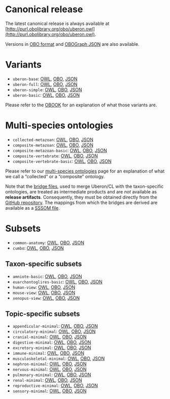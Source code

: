 # Canonical release

The latest canonical release is always available at
[http://purl.obolibrary.org/obo/uberon.owl](http://purl.obolibrary.org/obo/uberon.owl).

Versions in [OBO format](http://purl.obolibrary.org/obo/uberon.obo) and
[OBOGraph JSON](http://purl.obolibrary.org/obo/uberon.json) are also
available.

# Variants

* `uberon-base`:   [OWL](http://purl.obolibrary.org/obo/uberon/uberon-base.owl),
                   [OBO](http://purl.obolibrary.org/obo/uberon/uberon-base.obo),
                   [JSON](http://purl.obolibrary.org/obo/uberon/uberon-base.json)
* `uberon-full`:   [OWL](http://purl.obolibrary.org/obo/uberon/uberon-full.owl),
                   [OBO](http://purl.obolibrary.org/obo/uberon/uberon-full.obo),
                   [JSON](http://purl.obolibrary.org/obo/uberon/uberon-full.json)
* `uberon-simple`: [OWL](http://purl.obolibrary.org/obo/uberon/uberon-simple.owl),
                   [OBO](http://purl.obolibrary.org/obo/uberon/uberon-simple.obo),
                   [JSON](http://purl.obolibrary.org/obo/uberon/uberon-simple.json)
* `uberon-basic`:  [OWL](http://purl.obolibrary.org/obo/uberon/uberon-basic.owl),
                   [OBO](http://purl.obolibrary.org/obo/uberon/uberon-basic.obo),
                   [JSON](http://purl.obolibrary.org/obo/uberon/uberon-basic.json)

Please refer to the
[OBOOK](https://oboacademy.github.io/obook/explanation/owl-format-variants/)
for an explanation of what those variants are.


# Multi-species ontologies

* `collected-metazoan`:
  [OWL](http://purl.obolibrary.org/obo/uberon/collected-metazoan.owl),
  [OBO](http://purl.obolibrary.org/obo/uberon/collected-metazoan.obo),
  [JSON](http://purl.obolibrary.org/obo/uberon/collected-metazoan.json)
* `composite-metazoan`: 
  [OWL](http://purl.obolibrary.org/obo/uberon/composite-metazoan.owl),
  [OBO](http://purl.obolibrary.org/obo/uberon/composite-metazoan.obo),
  [JSON](http://purl.obolibrary.org/obo/uberon/composite-metazoan.json)
* `composite-metazoan-basic`:
  [OWL](http://purl.obolibrary.org/obo/uberon/composite-metazoan-basic.owl),
  [OBO](http://purl.obolibrary.org/obo/uberon/composite-metazoan-basic.obo),
  [JSON](http://purl.obolibrary.org/obo/uberon/composite-metazoan-basic.json)
* `composite-vertebrate`:
  [OWL](http://purl.obolibrary.org/obo/uberon/composite-vertebrate.owl),
  [OBO](http://purl.obolibrary.org/obo/uberon/composite-vertebrate.obo),
  [JSON](http://purl.obolibrary.org/obo/uberon/composite-vertebrate.json)
* `composite-vertebrate-basic`:
  [OWL](http://purl.obolibrary.org/obo/uberon/composite-vertebrate-basic.owl),
  [OBO](http://purl.obolibrary.org/obo/uberon/composite-vertebrate-basic.obo),
  [JSON](http://purl.obolibrary.org/obo/uberon/composite-vertebrate-basic.json)

Please refer to our [multi-species ontologies](combined_multispecies.md)
page for an explanation of what we call a “collected” or a “composite”
ontology.

Note that the [bridge files](bridges.md), used to merge Uberon/CL with
the taxon-specific ontologies, are treated as intermediate products and
are _not_ available as **release artifacts**. Consequently, they must be
obtained directly from the [GitHub
repository](https://github.com/obophenotype/uberon/tree/master/src/ontology/bridge).
The mappings from which the bridges are derived are available as a
[SSSOM file](http://purl.obolibrary.org/obo/uberon/uberon.sssom.tsv).

# Subsets

* `common-anatomy`:
  [OWL](http://purl.obolibrary.org/obo/uberon/common-anatomy.owl),
  [OBO](http://purl.obolibrary.org/obo/uberon/common-anatomy.obo),
  [JSON](http://purl.obolibrary.org/obo/uberon/common-anatomy.json)
* `cumbo`:
  [OWL](http://purl.obolibrary.org/obo/uberon/cumbo.owl),
  [OBO](http://purl.obolibrary.org/obo/uberon/cumbo.obo),
  [JSON](http://purl.obolibrary.org/obo/uberon/cumbo.json)

## Taxon-specific subsets

* `amniote-basic`:
  [OWL](http://purl.obolibrary.org/obo/uberon/amniote-basic.owl),
  [OBO](http://purl.obolibrary.org/obo/uberon/amniote-basic.obo),
  [JSON](http://purl.obolibrary.org/obo/uberon/amniote-basic.json)
* `euarchontoglires-basic`:
  [OWL](http://purl.obolibrary.org/obo/uberon/euarchontoglires-basic.owl),
  [OBO](http://purl.obolibrary.org/obo/uberon/euarchontoglires-basic.obo),
  [JSON](http://purl.obolibrary.org/obo/uberon/euarchontoglires-basic.json)
* `human-view`:
  [OWL](http://purl.obolibrary.org/obo/uberon/human-view.owl),
  [OBO](http://purl.obolibrary.org/obo/uberon/human-view.obo),
  [JSON](http://purl.obolibrary.org/obo/uberon/human-view.json)
* `mouse-view`:
  [OWL](http://purl.obolibrary.org/obo/uberon/mouse-view.owl),
  [OBO](http://purl.obolibrary.org/obo/uberon/mouse-view.obo),
  [JSON](http://purl.obolibrary.org/obo/uberon/mouse-view.json)
* `xenopus-view`:
  [OWL](http://purl.obolibrary.org/obo/uberon/xenopus-view.owl),
  [OBO](http://purl.obolibrary.org/obo/uberon/xenopus-view.obo),
  [JSON](http://purl.obolibrary.org/obo/uberon/xenopus-view.json)

## Topic-specific subsets

* `appendicular-minimal`:
  [OWL](http://purl.obolibrary.org/obo/uberon/appendicular-minimal.owl),
  [OBO](http://purl.obolibrary.org/obo/uberon/appendicular-minimal.obo),
  [JSON](http://purl.obolibrary.org/obo/uberon/appendicular-minimal.json)
* `circulatory-minimal`:
  [OWL](http://purl.obolibrary.org/obo/uberon/circulatory-minimal.owl),
  [OBO](http://purl.obolibrary.org/obo/uberon/circulatory-minimal.obo),
  [JSON](http://purl.obolibrary.org/obo/uberon/circulatory-minimal.json)
* `cranial-minimal`:
  [OWL](http://purl.obolibrary.org/obo/uberon/cranial-minimal.owl),
  [OBO](http://purl.obolibrary.org/obo/uberon/cranial-minimal.obo),
  [JSON](http://purl.obolibrary.org/obo/uberon/cranial-minimal.json)
* `digestive-minimal`:
  [OWL](http://purl.obolibrary.org/obo/uberon/digestive-minimal.owl),
  [OBO](http://purl.obolibrary.org/obo/uberon/digestive-minimal.obo),
  [JSON](http://purl.obolibrary.org/obo/uberon/digestive-minimal.json)
* `excretory-minimal`:
  [OWL](http://purl.obolibrary.org/obo/uberon/excretory-minimal.owl),
  [OBO](http://purl.obolibrary.org/obo/uberon/excretory-minimal.obo),
  [JSON](http://purl.obolibrary.org/obo/uberon/excretory-minimal.json)
* `immune-minimal`:
  [OWL](http://purl.obolibrary.org/obo/uberon/immune-minimal.owl),
  [OBO](http://purl.obolibrary.org/obo/uberon/immune-minimal.obo),
  [JSON](http://purl.obolibrary.org/obo/uberon/immune-minimal.json)
* `musculoskeletal-minimal`:
  [OWL](http://purl.obolibrary.org/obo/uberon/musculoskeletal-minimal.owl),
  [OBO](http://purl.obolibrary.org/obo/uberon/musculoskeletal-minimal.obo),
  [JSON](http://purl.obolibrary.org/obo/uberon/musculoskeletal-minimal.json)
* `nephron-minimal`:
  [OWL](http://purl.obolibrary.org/obo/uberon/nephron-minimal.owl),
  [OBO](http://purl.obolibrary.org/obo/uberon/nephron-minimal.obo),
  [JSON](http://purl.obolibrary.org/obo/uberon/nephron-minimal.json)
* `nervous-minimal`:
  [OWL](http://purl.obolibrary.org/obo/uberon/nervous-minimal.owl),
  [OBO](http://purl.obolibrary.org/obo/uberon/nervous-minimal.obo),
  [JSON](http://purl.obolibrary.org/obo/uberon/nervous-minimal.json)
* `pulmonary-minimal`:
  [OWL](http://purl.obolibrary.org/obo/uberon/pulmonary-minimal.owl),
  [OBO](http://purl.obolibrary.org/obo/uberon/pulmonary-minimal.obo),
  [JSON](http://purl.obolibrary.org/obo/uberon/pulmonary-minimal.json)
* `renal-minimal`:
  [OWL](http://purl.obolibrary.org/obo/uberon/renal-minimal.owl),
  [OBO](http://purl.obolibrary.org/obo/uberon/renal-minimal.obo),
  [JSON](http://purl.obolibrary.org/obo/uberon/renal-minimal.json)
* `reproductive-minimal`:
  [OWL](http://purl.obolibrary.org/obo/uberon/reproductive-minimal.owl),
  [OBO](http://purl.obolibrary.org/obo/uberon/reproductive-minimal.obo),
  [JSON](http://purl.obolibrary.org/obo/uberon/reproductive-minimal.json)
* `sensory-minimal`:
  [OWL](http://purl.obolibrary.org/obo/uberon/sensory-minimal.owl),
  [OBO](http://purl.obolibrary.org/obo/uberon/sensory-minimal.obo),
  [JSON](http://purl.obolibrary.org/obo/uberon/sensory-minimal.json)
